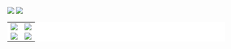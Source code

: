 <!-- ### Hi there 👋 -->


<img src="https://img.shields.io/badge/Docker-2CA5E0?style=for-the-badge&logo=docker&logoColor=white" /> <img src="https://img.shields.io/badge/kubernetes-326ce5.svg?&style=for-the-badge&logo=kubernetes&logoColor=white" />

  
<table border="0" cellpadding="0" frame="none" rules="none" style="background: white">
  <tr>
    <td><img align="center" src="https://github-profile-summary-cards.vercel.app/api/cards/profile-details?username=kelein&theme=github" /></td>
<!--     <td><img src="https://activity-graph.herokuapp.com/graph?username=kelein&theme=minimal" /></td> -->
    <td><img align="center" src="https://github-readme-streak-stats.herokuapp.com/?user=kelein" /></td>
  </tr>
  <tr>
   <td style="background-color: white"><img align="center" src="https://github-readme-stats.vercel.app/api?username=kelein&count_private=true&show_icons=true&include_all_commits=true&hide=contribs&count_private=true&hide_rank=false" /></td>
    <td><img align="center" src="https://github-readme-stats.vercel.app/api/top-langs?username=kelein&layout=compact&langs_count=9" /></td>
<!--     <td><img src="http://github-profile-summary-cards.vercel.app/api/cards/repos-per-language?username=kelein&theme=default" /></td>   -->
  </tr>
</table>


<!--
**kelein/kelein** is a ✨ _special_ ✨ repository because its `README.md` (this file) appears on your GitHub profile.

Here are some ideas to get you started:

- 🔭 I’m currently working on ...
- 🌱 I’m currently learning ...
- 👯 I’m looking to collaborate on ...
- 🤔 I’m looking for help with ...
- 💬 Ask me about ...
- 📫 How to reach me: ...
- 😄 Pronouns: ...
- ⚡ Fun fact: ...
-->
